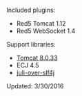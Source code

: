 Included plugins:

 * Red5 Tomcat 1.12
 * Red5 WebSocket 1.4

Support libraries:

 * [Tomcat 8.0.33](http://tomcat.apache.org/download-80.cgi)
 * ECJ 4.5
 * [juli-over-slf4j](https://github.com/Red5/juli-over-slf4j)

Updated: 3/30/2016


